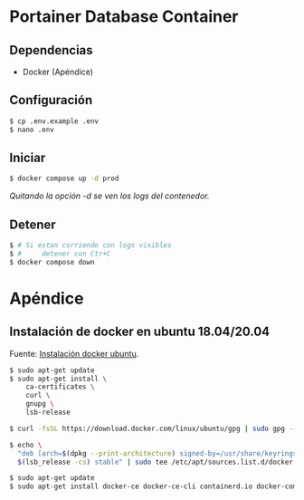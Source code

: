 # Portainer Database Container

## Dependencias

- Docker (Apéndice)

## Configuración

```bash
$ cp .env.example .env
$ nano .env
```

## Iniciar

```bash
$ docker compose up -d prod
```

_Quitando la opción *-d* se ven los logs del contenedor._

## Detener

```bash
$ # Si estan corriendo con logs visibles
$ #     detener con Ctr+C
$ docker compose down
```

# Apéndice

## Instalación de docker en ubuntu 18.04/20.04

Fuente: [Instalación docker ubuntu](https://docs.docker.com/engine/install/ubuntu).

```bash
$ sudo apt-get update
$ sudo apt-get install \
    ca-certificates \
    curl \
    gnupg \
    lsb-release

$ curl -fsSL https://download.docker.com/linux/ubuntu/gpg | sudo gpg --dearmor -o /usr/share/keyrings/docker-archive-keyring.gpg

$ echo \
  "deb [arch=$(dpkg --print-architecture) signed-by=/usr/share/keyrings/docker-archive-keyring.gpg] https://download.docker.com/linux/ubuntu \
  $(lsb_release -cs) stable" | sudo tee /etc/apt/sources.list.d/docker.list > /dev/null

$ sudo apt-get update
$ sudo apt-get install docker-ce docker-ce-cli containerd.io docker-compose-plugin
```
